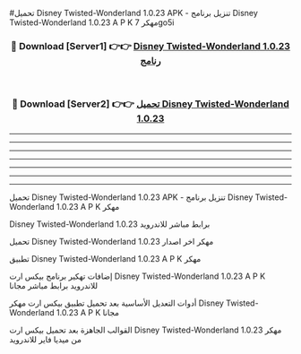 #تحميل Disney Twisted-Wonderland 1.0.23  APK - تنزيل برنامج Disney Twisted-Wonderland 1.0.23  A P K مهكر 7go5i 



<div align="center">
<h3>🔴 Download [Server1] 👉👉 <a href="https://apkdownload10.web.app/?title=Disney Twisted-Wonderland 1.0.23 ">Disney Twisted-Wonderland 1.0.23  رنامج</a></h3><br>

<h3>🔴 Download [Server2] 👉👉 <a href="https://apkdownload10.web.app/?title=Disney Twisted-Wonderland 1.0.23 ">تحميل Disney Twisted-Wonderland 1.0.23  </a></h3>
</div>


----------------------------------------------------------

----------------------------------------------------------

----------------------------------------------------------

----------------------------------------------------------

----------------------------------------------------------

----------------------------------------------------------

----------------------------------------------------------

تحميل Disney Twisted-Wonderland 1.0.23  APK - تنزيل برنامج Disney Twisted-Wonderland 1.0.23  A P K مهكر

Disney Twisted-Wonderland 1.0.23  برابط مباشر للاندرويد

تحميل Disney Twisted-Wonderland 1.0.23  مهكر اخر اصدار

تطبيق Disney Twisted-Wonderland 1.0.23  A P K مهكر

إضافات تهكير برنامج بيكس ارت Disney Twisted-Wonderland 1.0.23  A P K للاندرويد برابط مباشر مجانا

أدوات التعديل الأساسية بعد تحميل تطبيق بيكس ارت مهكر Disney Twisted-Wonderland 1.0.23  A P K مجانا

القوالب الجاهزة بعد تحميل بيكس ارت Disney Twisted-Wonderland 1.0.23  مهكر من ميديا فاير للاندرويد


